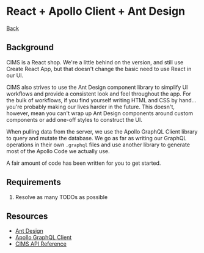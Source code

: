 # React + Apollo Client + Ant Design

[Back](/README.md#cims-interview-skills-tests)

## Background

CIMS is a React shop. We're a little behind on the version, and still use Create React App, but that doesn't change the basic need to use React in our UI.

CIMS also strives to use the Ant Design component library to simplify UI workflows and provide a consistent look and feel throughout the app. For the bulk of workflows, if you find yourself writing HTML and CSS by hand... you're probably making our lives harder in the future. This doesn't, however, mean you can't wrap up Ant Design components around custom components or add one-off styles to construct the UI.

When pulling data from the server, we use the Apollo GraphQL Client library to query and mutate the database. We go as far as writing our GraphQL operations in their own `.graphql` files and use another library to generate most of the Apollo Code we actually use.

A fair amount of code has been written for you to get started.

## Requirements

1. Resolve as many TODOs as possible

## Resources

- [Ant Design](https://ant.design/components/overview/)
- [Apollo GraphQL Client](https://www.apollographql.com/docs/react/)
- [CIMS API Reference](https://cims.horrocks.com/reports-dev/api)
